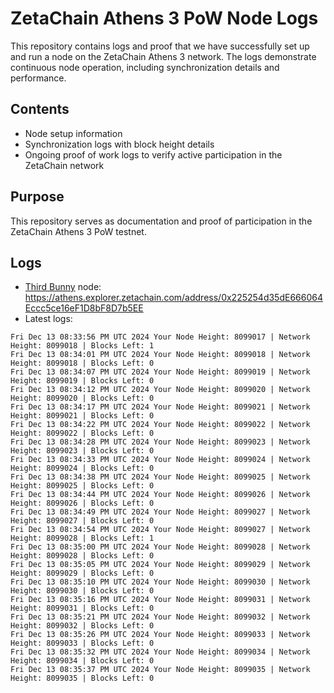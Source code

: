 # ZetaChain Athens 3 PoW Node Logs
This repository contains logs and proof that we have successfully set up and run a node on the ZetaChain Athens 3 network. The logs demonstrate continuous node operation, including synchronization details and performance.

## Contents
- Node setup information
- Synchronization logs with block height details
- Ongoing proof of work logs to verify active participation in the ZetaChain network

## Purpose
This repository serves as documentation and proof of participation in the ZetaChain Athens 3 PoW testnet.

## Logs

- [Third Bunny](https://thirdbunny.xyz/) node: https://athens.explorer.zetachain.com/address/0x225254d35dE666064Eccc5ce16eF1D8bF8D7b5EE
- Latest logs:
```
Fri Dec 13 08:33:56 PM UTC 2024 Your Node Height: 8099017 | Network Height: 8099018 | Blocks Left: 1
Fri Dec 13 08:34:01 PM UTC 2024 Your Node Height: 8099018 | Network Height: 8099018 | Blocks Left: 0
Fri Dec 13 08:34:07 PM UTC 2024 Your Node Height: 8099019 | Network Height: 8099019 | Blocks Left: 0
Fri Dec 13 08:34:12 PM UTC 2024 Your Node Height: 8099020 | Network Height: 8099020 | Blocks Left: 0
Fri Dec 13 08:34:17 PM UTC 2024 Your Node Height: 8099021 | Network Height: 8099021 | Blocks Left: 0
Fri Dec 13 08:34:22 PM UTC 2024 Your Node Height: 8099022 | Network Height: 8099022 | Blocks Left: 0
Fri Dec 13 08:34:28 PM UTC 2024 Your Node Height: 8099023 | Network Height: 8099023 | Blocks Left: 0
Fri Dec 13 08:34:33 PM UTC 2024 Your Node Height: 8099024 | Network Height: 8099024 | Blocks Left: 0
Fri Dec 13 08:34:38 PM UTC 2024 Your Node Height: 8099025 | Network Height: 8099025 | Blocks Left: 0
Fri Dec 13 08:34:44 PM UTC 2024 Your Node Height: 8099026 | Network Height: 8099026 | Blocks Left: 0
Fri Dec 13 08:34:49 PM UTC 2024 Your Node Height: 8099027 | Network Height: 8099027 | Blocks Left: 0
Fri Dec 13 08:34:54 PM UTC 2024 Your Node Height: 8099027 | Network Height: 8099028 | Blocks Left: 1
Fri Dec 13 08:35:00 PM UTC 2024 Your Node Height: 8099028 | Network Height: 8099028 | Blocks Left: 0
Fri Dec 13 08:35:05 PM UTC 2024 Your Node Height: 8099029 | Network Height: 8099029 | Blocks Left: 0
Fri Dec 13 08:35:10 PM UTC 2024 Your Node Height: 8099030 | Network Height: 8099030 | Blocks Left: 0
Fri Dec 13 08:35:16 PM UTC 2024 Your Node Height: 8099031 | Network Height: 8099031 | Blocks Left: 0
Fri Dec 13 08:35:21 PM UTC 2024 Your Node Height: 8099032 | Network Height: 8099032 | Blocks Left: 0
Fri Dec 13 08:35:26 PM UTC 2024 Your Node Height: 8099033 | Network Height: 8099033 | Blocks Left: 0
Fri Dec 13 08:35:32 PM UTC 2024 Your Node Height: 8099034 | Network Height: 8099034 | Blocks Left: 0
Fri Dec 13 08:35:37 PM UTC 2024 Your Node Height: 8099035 | Network Height: 8099035 | Blocks Left: 0
```
